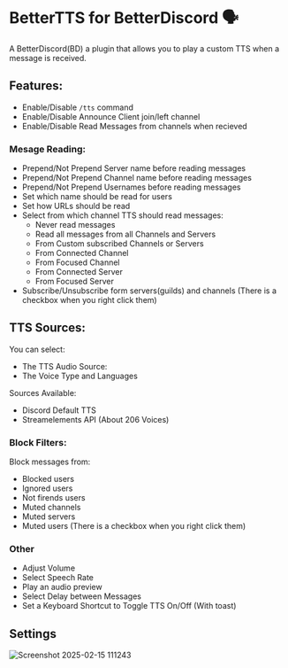 # BetterTTS for BetterDiscord 🗣️
A BetterDiscord(BD) a plugin that allows you to play a custom TTS when a message is received.
## Features:
- Enable/Disable `/tts` command
- Enable/Disable Announce Client join/left channel
- Enable/Disable Read Messages from channels when recieved
### Mesage Reading:
- Prepend/Not Prepend Server name before reading messages
- Prepend/Not Prepend Channel name before reading messages
- Prepend/Not Prepend Usernames before reading messages
- Set which name should be read for users
- Set how URLs should be read
- Select from which channel TTS should read messages:
    - Never read messages
    - Read all messages from all Channels and Servers
    - From Custom subscribed Channels or Servers
    - From Connected Channel
    - From Focused Channel
    - From Connected Server
    - From Focused Server
- Subscribe/Unsubscribe form servers(guilds) and channels (There is a checkbox when you right click them)
## TTS Sources:
You can select:
- The TTS Audio Source:
- The Voice Type and Languages

Sources Available:
- Discord Default TTS
- Streamelements API (About 206 Voices)
### Block Filters:
Block messages from:
- Blocked users
- Ignored users
- Not firends users
- Muted channels
- Muted servers
- Muted users (There is a checkbox when you right click them)
### Other
- Adjust Volume
- Select Speech Rate
- Play an audio preview
- Select Delay between Messages
- Set a Keyboard Shortcut to Toggle TTS On/Off (With toast)

## Settings
![Screenshot 2025-02-15 111243](https://github.com/user-attachments/assets/d2e12bf2-cc2a-46e6-90e6-cb8542a19d2e)

